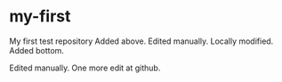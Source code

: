 # my-first
My first test repository
Added above.
Edited manually. Locally modified.
Added bottom.

Edited manually. One more edit at github.
